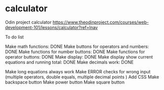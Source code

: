 # calculator

Odin project calculator https://www.theodinproject.com/courses/web-development-101/lessons/calculator?ref=lnav

To do list

Make math functions: DONE
Make buttons for operators and numbers: DONE
Make functions for number buttons: DONE
Make functions for operator buttons: DONE
Make display: DONE
Make display show current equations and running total: DONE
Make decimals work: DONE

Make long equations always work
Make ERROR checks for wrong input (multiple operators, double equals, multiple decimal points )
Add CSS
Make backspace button
Make power button
Make square button
